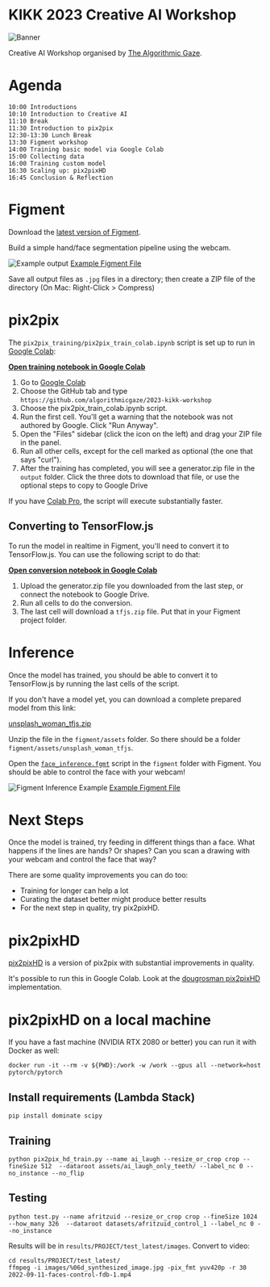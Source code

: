 # KIKK 2023 Creative AI Workshop

![Banner](.github/kikk-creative-ai-banner.png)

Creative AI Workshop organised by [The Algorithmic Gaze](https://algorithmicgaze.com/).

# Agenda

```
10:00 Introductions
10:10 Introduction to Creative AI
11:10 Break
11:30 Introduction to pix2pix
12:30-13:30 Lunch Break
13:30 Figment workshop
14:00 Training basic model via Google Colab
15:00 Collecting data
16:00 Training custom model
16:30 Scaling up: pix2pixHD
16:45 Conclusion & Reflection
```

# Figment

Download the [latest version of Figment](https://figmentapp.com/download/).

Build a simple hand/face segmentation pipeline using the webcam.

![Example output](.github/figment-segmentation-result.jpg)
[Example Figment File](figment/face_segmentation_webcam.fgmt)

Save all output files as `.jpg` files in a directory; then create a ZIP file of the directory (On Mac: Right-Click > Compress)

# pix2pix

The `pix2pix_training/pix2pix_train_colab.ipynb` script is set up to run in [Google Colab](https://colab.research.google.com/):

**[Open training notebook in Google Colab](https://colab.research.google.com/github/algorithmicgaze/2023-kikk-workshop/blob/main/pix2pix_training/pix2pix_train_colab.ipynb)**

1. Go to [Google Colab](https://colab.research.google.com/)
2. Choose the GitHub tab and type `https://github.com/algorithmicgaze/2023-kikk-workshop`
3. Choose the pix2pix_train_colab.ipynb script.
4. Run the first cell. You'll get a warning that the notebook was not authored by Google. Click "Run Anyway".
5. Open the "Files" sidebar (click the icon on the left) and drag your ZIP file in the panel.
6. Run all other cells, except for the cell marked as optional (the one that says "curl").
7. After the training has completed, you will see a generator.zip file in the `output` folder. Click the three dots to download that file, or use the optional steps to copy to Google Drive

If you have [Colab Pro](https://colab.research.google.com/signup/pricing), the script will execute substantially faster.

## Converting to TensorFlow.js

To run the model in realtime in Figment, you'll need to convert it to TensorFlow.js. You can use the following script to do that:

**[Open conversion notebook in Google Colab](https://colab.research.google.com/github/algorithmicgaze/2022-kikk-workshop/blob/main/pix2pix_training/pix2pix_convert_to_tfjs.ipynb)**

1. Upload the generator.zip file you downloaded from the last step, or connect the notebook to Google Drive.
2. Run all cells to do the conversion.
3. The last cell will download a `tfjs.zip` file. Put that in your Figment project folder.

# Inference

Once the model has trained, you should be able to convert it to TensorFlow.js by running the last cells of the script.

If you don't have a model yet, you can download a complete prepared model from this link:

[unsplash_woman_tfjs.zip](https://enigmeta.s3.amazonaws.com/2022-kikk-workshop/unsplash_woman_tfjs.zip)

Unzip the file in the `figment/assets` folder. So there should be a folder `figment/assets/unsplash_woman_tfjs`.

Open the [`face_inference.fgmt`](figment/face_inference.fgmt) script in the `figment` folder with Figment. You should be able to control the face with your webcam!

![Figment Inference Example](.github/figment-inference.jpeg)
[Example Figment File](figment/face_inference.fgmt)

# Next Steps

Once the model is trained, try feeding in different things than a face. What happens if the lines are hands? Or shapes? Can you scan a drawing with your webcam and control the face that way?

There are some quality improvements you can do too:

- Training for longer can help a lot
- Curating the dataset better might produce better results
- For the next step in quality, try pix2pixHD.

# pix2pixHD

[pix2pixHD](https://github.com/NVIDIA/pix2pixHD) is a version of pix2pix with substantial improvements in quality.

It's possible to run this in Google Colab. Look at the [dougrosman pix2pixHD](https://colab.research.google.com/github/dougrosman/pix2pixHD/blob/master/pix2pixHD.ipynb) implementation.

# pix2pixHD on a local machine

If you have a fast machine (NVIDIA RTX 2080 or better) you can run it with Docker as well:

```
docker run -it --rm -v ${PWD}:/work -w /work --gpus all --network=host pytorch/pytorch
```

## Install requirements (Lambda Stack)

```
pip install dominate scipy
```

## Training

```
python pix2pix_hd_train.py --name ai_laugh --resize_or_crop crop --fineSize 512  --dataroot assets/ai_laugh_only_teeth/ --label_nc 0 --no_instance --no_flip
```

## Testing

```
python test.py --name afritzuid --resize_or_crop crop --fineSize 1024 --how_many 326  --dataroot datasets/afritzuid_control_1 --label_nc 0 --no_instance
```

Results will be in `results/PROJECT/test_latest/images`. Convert to video:

```
cd results/PROJECT/test_latest/
ffmpeg -i images/%06d_synthesized_image.jpg -pix_fmt yuv420p -r 30 2022-09-11-faces-control-fdb-1.mp4
```
